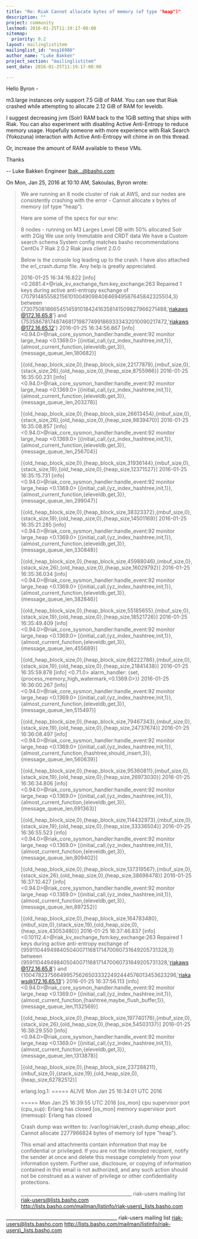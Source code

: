 ```yaml
---
title: "Re: Riak Cannot allocate bytes of memory (of type "heap")"
description: ""
project: community
lastmod: 2016-01-25T11:19:17-08:00
sitemap:
  priority: 0.2
layout: mailinglistitem
mailinglist_id: "msg16986"
author_name: "Luke Bakken"
project_section: "mailinglistitem"
sent_date: 2016-01-25T11:19:17-08:00

---
```



Hello Byron -

m3.large instances only support 7.5 GiB of RAM. You can see that Riak
crashed while attempting to allocate 2.12 GiB of RAM for leveldb.

I suggest decreasing jvm (Solr) RAM back to the 1GiB setting that
ships with Riak. You can also experiment with disabling Active
Anti-Entropy to reduce memory usage. Hopefully someone with more
experience with Riak Search (Yokozuna) interaction with Active
Anti-Entropy will chime in on this thread.

Or, increase the amount of RAM available to these VMs.

Thanks

--
Luke Bakken
Engineer
lbak...@basho.com


On Mon, Jan 25, 2016 at 10:10 AM, Sakoulas, Byron
 wrote:
> We are running an 8 node cluster of riak at AWS, and our nodes are 
> consistently crashing with the error - Cannot allocate x bytes of memory (of 
> type "heap”).
>
> Here are some of the specs for our env:
>
> 8 nodes - running on M3 Larges
> Level DB with 50% allocated
> Solr with 2Gig
> We use only Immutable and CRDT data
> We have a Custom search schema
> System config matches basho recommendations
> CentOs 7
> Riak 2.0.2
> Riak java client 2.0.0
>
> Below is the console log leading up to the crash. I have also attached the 
> erl\_crash.dump file. Any help is greatly appreciated.
>
> 2016-01-25 16:34:16.822 [info] 
> <0.2681.4>@riak\_kv\_exchange\_fsm:key\_exchange:263 Repaired 1 keys during 
> active anti-entropy exchange of 
> {707914855582156101004909840846949587645842325504,3} between 
> {730750818665451459101842416358141509827966271488,'riakaws@172.16.65.8'}
> and 
> {753586781748746817198774991869333432010090217472,'riakaws@172.16.65.12'}
> 2016-01-25 16:34:56.867 [info] 
> <0.94.0>@riak\_core\_sysmon\_handler:handle\_event:92 monitor large\_heap 
> <0.1369.0> 
> [{initial\_call,{yz\_index\_hashtree,init,1}},{almost\_current\_function,{eleveldb,get,3}},{message\_queue\_len,180682}]
> 
> [{old\_heap\_block\_size,0},{heap\_block\_size,22177879},{mbuf\_size,0},{stack\_size,26},{old\_heap\_size,0},{heap\_size,8755966}]
> 2016-01-25 16:35:00.231 [info] 
> <0.94.0>@riak\_core\_sysmon\_handler:handle\_event:92 monitor large\_heap 
> <0.1369.0> 
> [{initial\_call,{yz\_index\_hashtree,init,1}},{almost\_current\_function,{eleveldb,get,3}},{message\_queue\_len,203278}]
> 
> [{old\_heap\_block\_size,0},{heap\_block\_size,26613454},{mbuf\_size,0},{stack\_size,26},{old\_heap\_size,0},{heap\_size,9839470}]
> 2016-01-25 16:35:08.857 [info] 
> <0.94.0>@riak\_core\_sysmon\_handler:handle\_event:92 monitor large\_heap 
> <0.1369.0> 
> [{initial\_call,{yz\_index\_hashtree,init,1}},{almost\_current\_function,{eleveldb,get,3}},{message\_queue\_len,256704}]
> 
> [{old\_heap\_block\_size,0},{heap\_block\_size,31936144},{mbuf\_size,0},{stack\_size,19},{old\_heap\_size,0},{heap\_size,12371527}]
> 2016-01-25 16:35:15.731 [info] 
> <0.94.0>@riak\_core\_sysmon\_handler:handle\_event:92 monitor large\_heap 
> <0.1369.0> 
> [{initial\_call,{yz\_index\_hashtree,init,1}},{almost\_current\_function,{eleveldb,get,3}},{message\_queue\_len,299047}]
> 
> [{old\_heap\_block\_size,0},{heap\_block\_size,38323372},{mbuf\_size,0},{stack\_size,19},{old\_heap\_size,0},{heap\_size,14501169}]
> 2016-01-25 16:35:21.285 [info] 
> <0.94.0>@riak\_core\_sysmon\_handler:handle\_event:92 monitor large\_heap 
> <0.1369.0> 
> [{initial\_call,{yz\_index\_hashtree,init,1}},{almost\_current\_function,{eleveldb,get,3}},{message\_queue\_len,330848}]
> 
> [{old\_heap\_block\_size,0},{heap\_block\_size,45988046},{mbuf\_size,0},{stack\_size,26},{old\_heap\_size,0},{heap\_size,16029792}]
> 2016-01-25 16:35:36.034 [info] 
> <0.94.0>@riak\_core\_sysmon\_handler:handle\_event:92 monitor large\_heap 
> <0.1369.0> 
> [{initial\_call,{yz\_index\_hashtree,init,1}},{almost\_current\_function,{eleveldb,get,3}},{message\_queue\_len,382846}]
> 
> [{old\_heap\_block\_size,0},{heap\_block\_size,55185655},{mbuf\_size,0},{stack\_size,19},{old\_heap\_size,0},{heap\_size,18521726}]
> 2016-01-25 16:35:49.409 [info] 
> <0.94.0>@riak\_core\_sysmon\_handler:handle\_event:92 monitor large\_heap 
> <0.1369.0> 
> [{initial\_call,{yz\_index\_hashtree,init,1}},{almost\_current\_function,{eleveldb,get,3}},{message\_queue\_len,455689}]
> 
> [{old\_heap\_block\_size,0},{heap\_block\_size,66222786},{mbuf\_size,0},{stack\_size,19},{old\_heap\_size,0},{heap\_size,21841438}]
> 2016-01-25 16:35:59.878 [info] <0.71.0> alarm\_handler: 
> {set,{process\_memory\_high\_watermark,<0.1369.0>}}
> 2016-01-25 16:36:00.267 [info] 
> <0.94.0>@riak\_core\_sysmon\_handler:handle\_event:92 monitor large\_heap 
> <0.1369.0> 
> [{initial\_call,{yz\_index\_hashtree,init,1}},{almost\_current\_function,{eleveldb,get,3}},{message\_queue\_len,515497}]
> 
> [{old\_heap\_block\_size,0},{heap\_block\_size,79467343},{mbuf\_size,0},{stack\_size,19},{old\_heap\_size,0},{heap\_size,24737674}]
> 2016-01-25 16:36:08.497 [info] 
> <0.94.0>@riak\_core\_sysmon\_handler:handle\_event:92 monitor large\_heap 
> <0.1369.0> 
> [{initial\_call,{yz\_index\_hashtree,init,1}},{almost\_current\_function,{hashtree,should\_insert,3}},{message\_queue\_len,560639}]
> 
> [{old\_heap\_block\_size,0},{heap\_block\_size,95360811},{mbuf\_size,0},{stack\_size,19},{old\_heap\_size,0},{heap\_size,26973030}]
> 2016-01-25 16:36:34.806 [info] 
> <0.94.0>@riak\_core\_sysmon\_handler:handle\_event:92 monitor large\_heap 
> <0.1369.0> 
> [{initial\_call,{yz\_index\_hashtree,init,1}},{almost\_current\_function,{eleveldb,get,3}},{message\_queue\_len,691363}]
> 
> [{old\_heap\_block\_size,0},{heap\_block\_size,114432973},{mbuf\_size,0},{stack\_size,19},{old\_heap\_size,0},{heap\_size,33336504}]
> 2016-01-25 16:36:55.523 [info] 
> <0.94.0>@riak\_core\_sysmon\_handler:handle\_event:92 monitor large\_heap 
> <0.1369.0> 
> [{initial\_call,{yz\_index\_hashtree,init,1}},{almost\_current\_function,{eleveldb,get,3}},{message\_queue\_len,809402}]
> 
> [{old\_heap\_block\_size,0},{heap\_block\_size,137319567},{mbuf\_size,0},{stack\_size,26},{old\_heap\_size,0},{heap\_size,38698478}]
> 2016-01-25 16:37:10.427 [info] 
> <0.94.0>@riak\_core\_sysmon\_handler:handle\_event:92 monitor large\_heap 
> <0.1369.0> 
> [{initial\_call,{yz\_index\_hashtree,init,1}},{almost\_current\_function,{eleveldb,get,3}},{message\_queue\_len,897252}]
> 
> [{old\_heap\_block\_size,0},{heap\_block\_size,164783480},{mbuf\_size,0},{stack\_size,19},{old\_heap\_size,0},{heap\_size,43053480}]
> 2016-01-25 16:37:46.837 [info] 
> <0.10112.4>@riak\_kv\_exchange\_fsm:key\_exchange:263 Repaired 1 keys during 
> active anti-entropy exchange of 
> {959110449498405040071168171470060731649205731328,3} between 
> {959110449498405040071168171470060731649205731328,'riakaws@172.16.65.8'}
> and 
> {1004782375664995756265033322492444576013453623296,'riakaws@172.16.65.13'}
> 2016-01-25 16:37:56.113 [info] 
> <0.94.0>@riak\_core\_sysmon\_handler:handle\_event:92 monitor large\_heap 
> <0.1369.0> 
> [{initial\_call,{yz\_index\_hashtree,init,1}},{almost\_current\_function,{hashtree,maybe\_flush\_buffer,1}},{message\_queue\_len,1132569}]
> 
> [{old\_heap\_block\_size,0},{heap\_block\_size,197740176},{mbuf\_size,0},{stack\_size,26},{old\_heap\_size,0},{heap\_size,54503137}]
> 2016-01-25 16:38:29.550 [info] 
> <0.94.0>@riak\_core\_sysmon\_handler:handle\_event:92 monitor large\_heap 
> <0.1369.0> 
> [{initial\_call,{yz\_index\_hashtree,init,1}},{almost\_current\_function,{eleveldb,get,3}},{message\_queue\_len,1313878}]
> 
> [{old\_heap\_block\_size,0},{heap\_block\_size,237288211},{mbuf\_size,0},{stack\_size,19},{old\_heap\_size,0},{heap\_size,62782512}]
>
>
> erlang.log.1:
> ===== ALIVE Mon Jan 25 16:34:01 UTC 2016
>
> ===== Mon Jan 25 16:39:55 UTC 2016
> [os\_mon] cpu supervisor port (cpu\_sup): Erlang has closed
> [os\_mon] memory supervisor port (memsup): Erlang has closed
>
> Crash dump was written to: /var/log/riak/erl\_crash.dump
> eheap\_alloc: Cannot allocate 2277966824 bytes of memory (of type "heap").
>
>
>
> This email and attachments contain information that may be confidential or 
> privileged. If you are not the intended recipient, notify the sender at once 
> and delete this message completely from your information system. Further use, 
> disclosure, or copying of information contained in this email is not 
> authorized, and any such action should not be construed as a waiver of 
> privilege or other confidentiality protections.
>
> \_\_\_\_\_\_\_\_\_\_\_\_\_\_\_\_\_\_\_\_\_\_\_\_\_\_\_\_\_\_\_\_\_\_\_\_\_\_\_\_\_\_\_\_\_\_\_
> riak-users mailing list
> riak-users@lists.basho.com
> http://lists.basho.com/mailman/listinfo/riak-users\_lists.basho.com
>

\_\_\_\_\_\_\_\_\_\_\_\_\_\_\_\_\_\_\_\_\_\_\_\_\_\_\_\_\_\_\_\_\_\_\_\_\_\_\_\_\_\_\_\_\_\_\_
riak-users mailing list
riak-users@lists.basho.com
http://lists.basho.com/mailman/listinfo/riak-users\_lists.basho.com

